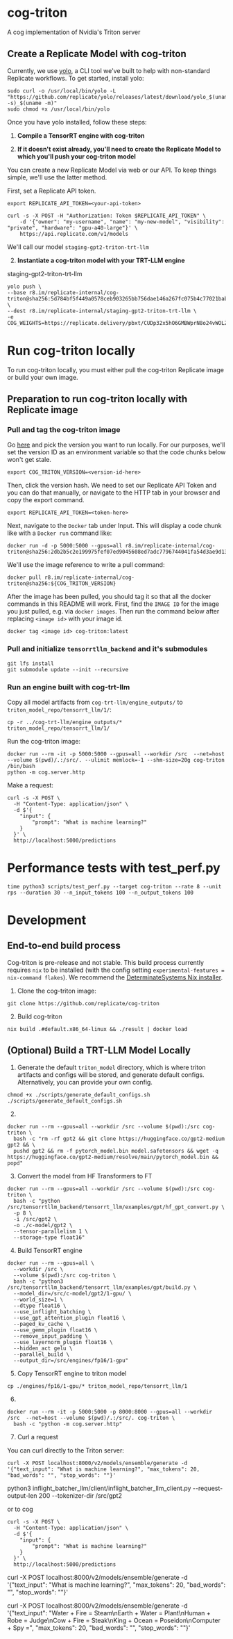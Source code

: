 # cog-triton
A cog implementation of Nvidia's Triton server

## Create a Replicate Model with cog-triton

Currently, we use [yolo](https://github.com/replicate/yolo), a CLI tool we've built to help with non-standard Replicate workflows. To get started, install yolo:

```
sudo curl -o /usr/local/bin/yolo -L "https://github.com/replicate/yolo/releases/latest/download/yolo_$(uname -s)_$(uname -m)"
sudo chmod +x /usr/local/bin/yolo
```

Once you have yolo installed, follow these steps:

1. **Compile a TensorRT engine with cog-triton**

2. **If it doesn't exist already, you'll need to create the Replicate Model to which you'll push your cog-triton model**

You can create a new Replicate Model via web or our API. To keep things simple, we'll use the latter method.

First, set a Replicate API token.

```
export REPLICATE_API_TOKEN=<your-api-token>
```

```
curl -s -X POST -H "Authorization: Token $REPLICATE_API_TOKEN" \
    -d '{"owner": "my-username", "name": "my-new-model", "visibility": "private", "hardware": "gpu-a40-large"}' \
    https://api.replicate.com/v1/models 
```


We'll call our model `staging-gpt2-triton-trt-llm`

2. **Instantiate a cog-triton model with your TRT-LLM engine**

staging-gpt2-triton-trt-llm

```
yolo push \
--base r8.im/replicate-internal/cog-triton@sha256:5d784bf5f449a0578ceb903265bb756dae146a267fc075b4c77021babedc6637 \
--dest r8.im/replicate-internal/staging-gpt2-triton-trt-llm \
-e COG_WEIGHTS=https://replicate.delivery/pbxt/CUDp32x5hO6GMBWprN8o24vWOLZbnYm7AAoRTxLfe0CUfglkA/engine.tar
```


# Run cog-triton locally

To run cog-triton locally, you must either pull the cog-triton Replicate image or build your own image.


## Preparation to run cog-triton locally with Replicate image

### Pull and tag the cog-triton image

Go [here](https://replicate.com/replicate-internal/cog-triton/versions) and pick the version you want to run locally. For our purposes, we'll set the version ID as an environment variable so that the code chunks below won't get stale.

```
export COG_TRITON_VERSION=<version-id-here>
```


Then, click the version hash. We need to set our Replicate API Token and you can do that manually, or navigate to the HTTP tab in your browser and copy the export command.

```
export REPLICATE_API_TOKEN=<token-here>
```

Next, navigate to the `Docker` tab under Input. This will display a code chunk like with a `Docker run` command like:

```
docker run -d -p 5000:5000 --gpus=all r8.im/replicate-internal/cog-triton@sha256:2db2b5c2e199975fef07ed9045608ed7adc7796744041fa54d3ae9d13db6c3cf
```

We'll use the image reference to write a pull command:

```
docker pull r8.im/replicate-internal/cog-triton@sha256:${COG_TRITON_VERSION}
```

After the image has been pulled, you should tag it so that all the docker commands in this README will work. First, find the `IMAGE ID` for the image you just pulled, e.g. via `docker images`. Then run the command below after replacing `<image id>` with your image id.

```
docker tag <image id> cog-triton:latest
```

### Pull and initialize `tensorrtllm_backend` and it's submodules

```
git lfs install
git submodule update --init --recursive
```


### Run an engine built with cog-trt-llm

Copy all model artifacts from `cog-trt-llm/engine_outputs/` to `triton_model_repo/tensorrt_llm/1/`:

```
cp -r ../cog-trt-llm/engine_outputs/* triton_model_repo/tensorrt_llm/1/
```

Run the cog-triton image:

```
docker run --rm -it -p 5000:5000 --gpus=all --workdir /src  --net=host --volume $(pwd)/.:/src/. --ulimit memlock=-1 --shm-size=20g cog-triton /bin/bash
python -m cog.server.http
```


Make a request:


```
curl -s -X POST \
  -H "Content-Type: application/json" \
  -d $'{
    "input": {
        "prompt": "What is machine learning?"
    }
  }' \
  http://localhost:5000/predictions
```

# Performance tests with test_perf.py

```
time python3 scripts/test_perf.py --target cog-triton --rate 8 --unit rps --duration 30 --n_input_tokens 100 --n_output_tokens 100
```

# Development

## End-to-end build process 

Cog-triton is pre-release and not stable. This build process currently requires `nix` to be installed (with the config setting `experimental-features = nix-command flakes`). We recommend the [DeterminateSystems Nix installer](https://github.com/DeterminateSystems/nix-installer).

1. Clone the cog-triton image:

```
git clone https://github.com/replicate/cog-triton 
```

2. Build cog-triton

```
nix build .#default.x86_64-linux && ./result | docker load
```

## (Optional) Build a TRT-LLM Model Locally

1. Generate the default `triton_model` directory, which is where triton artifacts and configs will be stored, and generate default configs. Alternatively, you can provide your own config.

```
chmod +x ./scripts/generate_default_configs.sh
./scripts/generate_default_configs.sh
```

2. 

```
docker run --rm --gpus=all --workdir /src --volume $(pwd):/src cog-triton \
  bash -c "rm -rf gpt2 && git clone https://huggingface.co/gpt2-medium gpt2 && \
  pushd gpt2 && rm -f pytorch_model.bin model.safetensors && wget -q https://huggingface.co/gpt2-medium/resolve/main/pytorch_model.bin && popd"
```

3. Convert the model from HF Transformers to FT

```
docker run --rm --gpus=all --workdir /src --volume $(pwd):/src cog-triton \
  bash -c "python /src/tensorrtllm_backend/tensorrt_llm/examples/gpt/hf_gpt_convert.py \
  -p 8 \
  -i /src/gpt2 \
  -o ./c-model/gpt2 \
  --tensor-parallelism 1 \
  --storage-type float16"
```

4. Build TensorRT engine

```
docker run --rm --gpus=all \
  --workdir /src \
  --volume $(pwd):/src cog-triton \
  bash -c "python3 /src/tensorrtllm_backend/tensorrt_llm/examples/gpt/build.py \
  --model_dir=/src/c-model/gpt2/1-gpu/ \
  --world_size=1 \
  --dtype float16 \
  --use_inflight_batching \
  --use_gpt_attention_plugin float16 \
  --paged_kv_cache \
  --use_gemm_plugin float16 \
  --remove_input_padding \
  --use_layernorm_plugin float16 \
  --hidden_act gelu \
  --parallel_build \
  --output_dir=/src/engines/fp16/1-gpu"
```

5. Copy TensorRT engine to triton model

```
cp ./engines/fp16/1-gpu/* triton_model_repo/tensorrt_llm/1
```

6. 

```
docker run --rm -it -p 5000:5000 -p 8000:8000 --gpus=all --workdir /src  --net=host --volume $(pwd)/.:/src/. cog-triton \
  bash -c "python -m cog.server.http"
```

7. Curl a request

You can curl directly to the Triton server:
```
curl -X POST localhost:8000/v2/models/ensemble/generate -d '{"text_input": "What is machine learning?", "max_tokens": 20, "bad_words": "", "stop_words": ""}'
```

python3 inflight_batcher_llm/client/inflight_batcher_llm_client.py --request-output-len 200 --tokenizer-dir /src/gpt2 


or to cog

```
curl -s -X POST \
  -H "Content-Type: application/json" \
  -d $'{
    "input": {
        "prompt": "What is machine learning?"
    }
  }' \
  http://localhost:5000/predictions
```


curl -X POST localhost:8000/v2/models/ensemble/generate -d '{"text_input": "What is machine learning?", "max_tokens": 20, "bad_words": "", "stop_words": ""}'

curl -X POST localhost:8000/v2/models/ensemble/generate -d '{"text_input": "Water + Fire = Steam\nEarth + Water = Plant\nHuman + Robe = Judge\nCow + Fire = Steak\nKing + Ocean = Poseidon\nComputer + Spy =", "max_tokens": 20, "bad_words": "", "stop_words": ""}'
